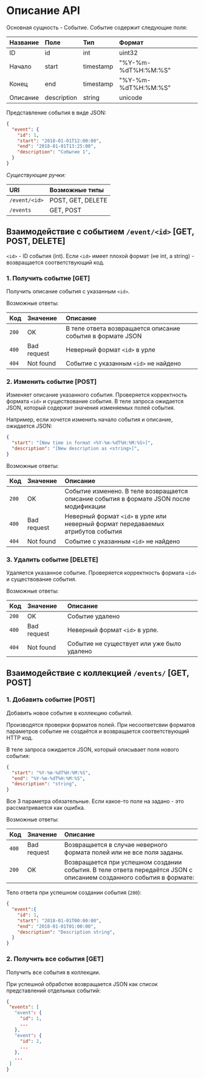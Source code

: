 # Описание API

Основная сущность - Событие. Событие содержит следующие поля:

| Название        | Поле        | Тип           |  Формат |
| :-------------- |:-----       |:--------------|:--------|
| ID              |id           | int           | uint32  |
| Начало          |start        | timestamp     | "%Y-%m-%dT%H:%M:%S" |
| Конец           |end          | timestamp     | "%Y-%m-%dT%H:%M:%S" |
| Описание        |description  | string        | unicode |

Представление события в виде JSON:
```json
{
  "event": {
    "id": 1,
    "start": "2018-01-01T12:00:00",
    "end": "2018-01-01T13:25:00",
    "description": "Событие 1",
  }
}
```

*Существующие ручки:*

| URI           | Возможные типы    |
|:-------       | :--------------   |
|`/event/<id>`  | POST, GET, DELETE |
|`/events`      | GET, POST         |



## Взаимодействие с событием `/event/<id>` [GET, POST, DELETE]

`<id>` - ID события (int). Если `<id>` имеет плохой формат (не int, а string) - возвращается соответствующий код.

### 1. Получить событие [GET]

Получить описание события с указанным `<id>`.

Возможные ответы:

| Код           | Значение          | Описание           |
|:-------       | :--------------   |:--------------     |
|`200`          | OK                | В теле ответа возвращается описание события в формате JSON |
|`400`          | Bad request       | Неверный формат `<id>` в урле |
|`404`          | Not found         | Событие с указанным `<id>` не найдено |


### 2. Изменить событие [POST]

Изменяет описание указанного события. Проверяется корректность формата `<id>` и существование события. В теле запроса ожидается JSON, который содержит значения изменяемых полей события. 

Например, если хочется изменить начало события и описание, ожидается JSON:
```json
{
  "start": "[New time in format <%Y-%m-%dT%H:%M:%S>]",
  "description": "[New description as <string>]",
}
```

Возможные ответы:

| Код           | Значение          | Описание           |
|:-------       | :--------------   |:--------------     |
|`200`          | OK                | Событие изменено. В теле возвращается описание события в формате JSON после модификации |
|`400`          | Bad request       | Неверный формат `<id>` в урле или неверный формат передаваемых атрибутов события |
|`404`          | Not found         | Событие с указанным `<id>` не найдено |


### 3. Удалить событие [DELETE]

Удаляется указанное событие. Проверяется корректность формата `<id>` и существование события.

Возможные ответы:

| Код           | Значение          | Описание           |
|:-------       | :--------------   |:--------------     |
|`200`          | OK                | Событие удалено |
|`400`          | Bad request       | Неверный формат `<id>` в урле. |
|`404`          | Not found         | Событие не существует или уже было удалено |
 
 


## Взаимодействие с коллекцией `/events/` [GET, POST]


### 1. Добавить событие [POST]

Добавить новое событие в коллекцию событий.

Производятся проверки форматов полей. При несоответсвии форматов параметров событие не создаётся и возвращается соответствующий HTTP код.

В теле запроса ожидается JSON, который описывает поля нового события:
```json
{
  "start": "%Y-%m-%dT%H:%M:%S",
  "end": "%Y-%m-%dT%H:%M:%S",
  "description": "string",
}
```
Все 3 параметра обязательные. Если какое-то поле на задано - это рассматривается как ошибка.

Возможные ответы:

 Код           | Значение          | Описание           |
|:-------       | :--------------   |:--------------     |
|`400`          | Bad request       |  Возвращается в случае неверного формата полей или не все поля заданы. |
|`200`          | OK                | Возвращается при успешном создании события. В теле ответа передаётся JSON с описанием созданного события в формате: |

Тело ответа при успешном создании события (`200`):
```json
{
  "event":{
    "id": 1,
    "start": "2018-01-01T00:00:00",
    "end": "2018-01-01T01:00:00",
    "description": "Description string",
  }
}
```

### 2. Получить все события [GET]

Получить все события в коллекции.

При успешной обработке возвращается JSON как список представлений отдельных событий:
 ```json
{
  "events": [
    "event": {
      "id": 1,
      ...
    },
    "event": {
      "id": 2,
      ...
    },
    ...
  ]
}
 ```
